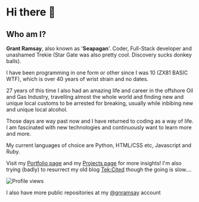 # Hi there 👋

## Who am I?

**Grant Ramsay**, also known as '**Seapagan**'. Coder, Full-Stack developer and
unashamed
Trekie (Star Gate was also pretty cool. Discovery sucks donkey balls).

I have been programming in one form or other since I was 10 (ZX81 BASIC WTF),
which is over 40 years of wrist strain and no dates.

27 years of this time I also had an amazing life and career in the offshore Oil and
Gas Industry, travelling almost the whole world and finding new and unique local
customs to be arrested for breaking, usually while inbibing new and unique local
alcohol.

Those days are way past now and I have returned to coding as a way of life. I am
fascinated with new technologies and continuously want to learn more and more.

My current languages of choice are Python, HTML/CSS etc, Javascript and Ruby.

Visit my [Portfolio page][porto] and my [Projects
page][projects] for more insights! I'm also trying (badly) to resurrect my old
blog [Tek:Cited][tekcited] though the going is slow....

![Profile views](https://gpvc.arturio.dev/seapagan)

I also have more public repositories at my [@gnramsay][othergh] account

<!--
**seapagan/seapagan** is a ✨ _special_ ✨ repository because its `README.md` (this file) appears on your GitHub profile.

Here are some ideas to get you started:

- 🔭 I’m currently working on ...
- 🌱 I’m currently learning ...
- 👯 I’m looking to collaborate on ...
- 🤔 I’m looking for help with ...
- 💬 Ask me about ...
- 📫 How to reach me: ...
- 😄 Pronouns: ...
- ⚡ Fun fact: ...
-->

[porto]: https://www.gnramsay.com
[projects]: https://www.grantramsay.dev
[othergh]: https://github.com/gnramsay
[tekcited]: https://www.tekcited.net
